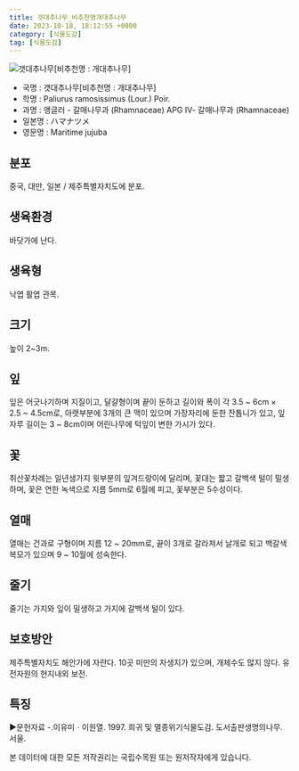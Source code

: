 ```yaml
---
title: 갯대추나무_비추천명개대추나무
date: 2023-10-18, 18:12:55 +0800
category: [식물도감]
tag: [식물도감]
---
```




![갯대추나무[비추천명 : 개대추나무]](http://www.nature.go.kr/fileUpload/plants/basic/Rhamnaceae/Paliurus/7058/7058_4_th2.JPG)
- 국명 : 갯대추나무[비추천명 : 개대추나무]
- 학명 : Paliurus ramosissimus (Lour.) Poir.
- 과명 : 앵글러 - 갈매나무과 (Rhamnaceae) APG Ⅳ- 갈매나무과 (Rhamnaceae)
- 일본명 : ハマナツメ
- 영문명 : Maritime jujuba


## 분포
중국, 대만, 일본 / 제주특별자치도에 분포.
## 생육환경
바닷가에 난다.
## 생육형
낙엽 활엽 관목. 
## 크기
높이 2~3m.
## 잎
잎은 어긋나기하며 지질이고, 달걀형이며 끝이 둔하고 길이와 폭이 각  3.5 ~ 6cm × 2.5 ~ 4.5cm로, 아랫부분에 3개의 큰 맥이 있으며 가장자리에 둔한 잔톱니가 있고, 잎자루 길이는 3 ~ 8cm이며 어린나무에 턱잎이 변한 가시가 있다.
## 꽃
취산꽃차례는 일년생가지 윗부분의 잎겨드랑이에 달리며, 꽃대는 짧고 갈백색 털이 밀생하며, 꽃은 연한 녹색으로 지름 5mm로 6월에 피고, 꽃부분은 5수성이다.
## 열매
열매는 건과로 구형이며 지름 12 ~ 20mm로, 끝이 3개로 갈라져서 날개로 되고 백갈색 복모가 있으며 9 ~ 10월에 성숙한다.
## 줄기
줄기는 가지와 잎이 밀생하고 가지에 갈백색 털이 있다.
## 보호방안
제주특별자치도 해안가에 자란다. 10곳 미만의 자생지가 있으며, 개체수도 많지 않다. 유전자원의 현지내외 보전.
## 특징
▶문헌자료-.이유미ㆍ이원열. 1997. 희귀 및 멸종위기식물도감. 도서출판생명의나무. 서울.






본 데이터에 대한 모든 저작권리는 국립수목원 또는 원저작자에게 있습니다.
